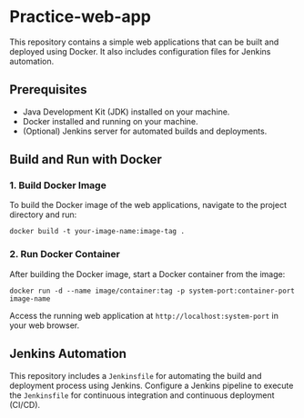 # Practice-web-app

This repository contains a simple web applications that can be built and deployed using Docker. It also includes configuration files for Jenkins automation.

## Prerequisites

- Java Development Kit (JDK) installed on your machine.
- Docker installed and running on your machine.
- (Optional) Jenkins server for automated builds and deployments.

## Build and Run with Docker

### 1. Build Docker Image

To build the Docker image of the web applications, navigate to the project directory and run:

```
docker build -t your-image-name:image-tag .
```

### 2. Run Docker Container
After building the Docker image, start a Docker container from the image:

```
docker run -d --name image/container:tag -p system-port:container-port image-name
```
Access the running web application at `http://localhost:system-port` in your web browser.

## Jenkins Automation
This repository includes a `Jenkinsfile` for automating the build and deployment process using Jenkins. Configure a Jenkins pipeline to execute the `Jenkinsfile` for continuous integration and continuous deployment (CI/CD).

